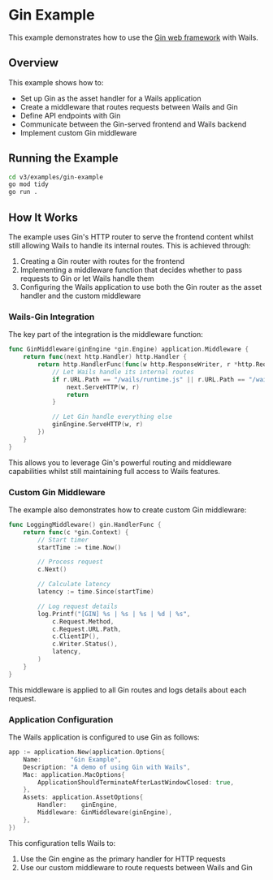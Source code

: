 # Gin Example

This example demonstrates how to use the [Gin web framework](https://github.com/gin-gonic/gin) with Wails.

## Overview

This example shows how to:

- Set up Gin as the asset handler for a Wails application
- Create a middleware that routes requests between Wails and Gin
- Define API endpoints with Gin
- Communicate between the Gin-served frontend and Wails backend
- Implement custom Gin middleware

## Running the Example

```bash
cd v3/examples/gin-example
go mod tidy
go run .
```

## How It Works

The example uses Gin's HTTP router to serve the frontend content whilst still allowing Wails to handle its internal routes. This is achieved through:

1. Creating a Gin router with routes for the frontend
2. Implementing a middleware function that decides whether to pass requests to Gin or let Wails handle them
3. Configuring the Wails application to use both the Gin router as the asset handler and the custom middleware

### Wails-Gin Integration

The key part of the integration is the middleware function:

```go
func GinMiddleware(ginEngine *gin.Engine) application.Middleware {
    return func(next http.Handler) http.Handler {
        return http.HandlerFunc(func(w http.ResponseWriter, r *http.Request) {
            // Let Wails handle its internal routes
            if r.URL.Path == "/wails/runtime.js" || r.URL.Path == "/wails/ipc" {
                next.ServeHTTP(w, r)
                return
            }

            // Let Gin handle everything else
            ginEngine.ServeHTTP(w, r)
        })
    }
}
```

This allows you to leverage Gin's powerful routing and middleware capabilities whilst still maintaining full access to Wails features.

### Custom Gin Middleware

The example also demonstrates how to create custom Gin middleware:

```go
func LoggingMiddleware() gin.HandlerFunc {
    return func(c *gin.Context) {
        // Start timer
        startTime := time.Now()

        // Process request
        c.Next()

        // Calculate latency
        latency := time.Since(startTime)

        // Log request details
        log.Printf("[GIN] %s | %s | %s | %d | %s",
            c.Request.Method,
            c.Request.URL.Path,
            c.ClientIP(),
            c.Writer.Status(),
            latency,
        )
    }
}
```

This middleware is applied to all Gin routes and logs details about each request.

### Application Configuration

The Wails application is configured to use Gin as follows:

```go
app := application.New(application.Options{
    Name:        "Gin Example",
    Description: "A demo of using Gin with Wails",
    Mac: application.MacOptions{
        ApplicationShouldTerminateAfterLastWindowClosed: true,
    },
    Assets: application.AssetOptions{
        Handler:    ginEngine,
        Middleware: GinMiddleware(ginEngine),
    },
})
```

This configuration tells Wails to:
1. Use the Gin engine as the primary handler for HTTP requests
2. Use our custom middleware to route requests between Wails and Gin
